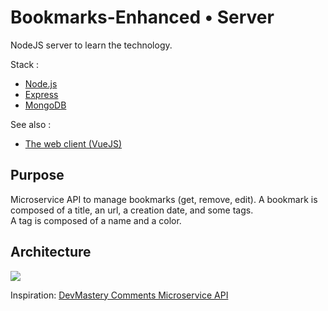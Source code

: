# Bookmarks-Enhanced • Server
NodeJS server to learn the technology.

Stack :
* [Node.js](https://nodejs.org/en/)
* [Express](https://expressjs.com/)
* [MongoDB](https://www.mongodb.com/)


See also :
* [The web client (VueJS)](../client/README.md)


## Purpose
Microservice API to manage bookmarks (get, remove, edit). A bookmark is composed
of a title, an url, a creation date, and some tags.  
A tag is composed of a name and a color.


## Architecture
[![](https://blog.cleancoder.com/uncle-bob/images/2012-08-13-the-clean-architecture/CleanArchitecture.jpg)](https://blog.cleancoder.com/uncle-bob/2012/08/13/the-clean-architecture.html)


Inspiration: [DevMastery Comments Microservice API](https://github.com/dev-mastery/comments-api)
